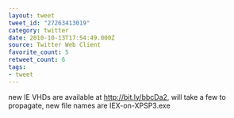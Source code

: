 ```yaml
---
layout: tweet
tweet_id: "27263413019"
category: twitter
date: 2010-10-13T17:54:49.000Z
source: Twitter Web Client
favorite_count: 5
retweet_count: 6
tags:
- tweet
---
```


new IE VHDs are available at http://bit.ly/bbcDa2, will take a few to propagate, new file names are IEX-on-XPSP3.exe
